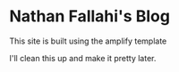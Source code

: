 # Nathan Fallahi's Blog

This site is built using the amplify template

I'll clean this up and make it pretty later.
